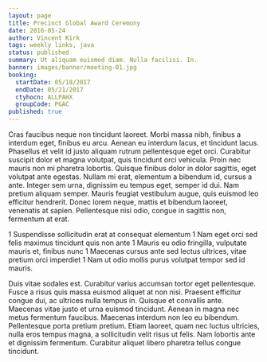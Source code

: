 ```yaml
---
layout: page
title: Precinct Global Award Ceremony
date: 2016-05-24
author: Vincent Kirk
tags: weekly links, java
status: published
summary: Ut aliquam euismod diam. Nulla facilisi. In.
banner: images/banner/meeting-01.jpg
booking:
  startDate: 05/18/2017
  endDate: 05/21/2017
  ctyhocn: ALLPAHX
  groupCode: PGAC
published: true
---
```

Cras faucibus neque non tincidunt laoreet. Morbi massa nibh, finibus a interdum eget, finibus eu arcu. Aenean eu interdum lacus, et tincidunt lacus. Phasellus et velit id justo aliquam rutrum pellentesque eget orci. Curabitur suscipit dolor et magna volutpat, quis tincidunt orci vehicula. Proin nec mauris non mi pharetra lobortis. Quisque finibus dolor in dolor sagittis, eget volutpat ante egestas. Nullam mi erat, elementum a bibendum id, cursus a ante. Integer sem urna, dignissim eu tempus eget, semper id dui. Nam pretium aliquam semper. Mauris feugiat vestibulum augue, quis euismod leo efficitur hendrerit. Donec lorem neque, mattis et bibendum laoreet, venenatis at sapien. Pellentesque nisi odio, congue in sagittis non, fermentum at erat.

1 Suspendisse sollicitudin erat at consequat elementum
1 Nam eget orci sed felis maximus tincidunt quis non ante
1 Mauris eu odio fringilla, vulputate mauris et, finibus nunc
1 Maecenas cursus ante sed lectus ultrices, vitae pretium orci imperdiet
1 Nam ut odio mollis purus volutpat tempor sed id mauris.

Duis vitae sodales est. Curabitur varius accumsan tortor eget pellentesque. Fusce a risus quis massa euismod aliquet at non nisi. Praesent efficitur congue dui, ac ultrices nulla tempus in. Quisque et convallis ante. Maecenas vitae justo et urna euismod tincidunt. Aenean in magna nec metus fermentum faucibus. Maecenas interdum non leo eu bibendum. Pellentesque porta pretium pretium. Etiam laoreet, quam nec luctus ultricies, nulla eros tempus magna, a sollicitudin velit risus ut felis. Nam lobortis ante et dignissim fermentum. Curabitur aliquet libero pharetra tellus congue tincidunt.
